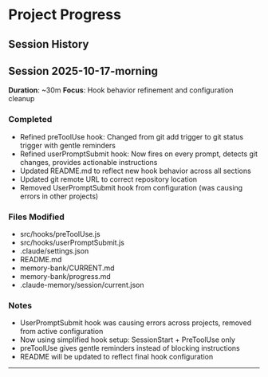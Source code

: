 # Project Progress

## Session History

## Session 2025-10-17-morning

**Duration**: ~30m
**Focus**: Hook behavior refinement and configuration cleanup

### Completed
- Refined preToolUse hook: Changed from git add trigger to git status trigger with gentle reminders
- Refined userPromptSubmit hook: Now fires on every prompt, detects git changes, provides actionable instructions
- Updated README.md to reflect new hook behavior across all sections
- Updated git remote URL to correct repository location
- Removed UserPromptSubmit hook from configuration (was causing errors in other projects)

### Files Modified
- src/hooks/preToolUse.js
- src/hooks/userPromptSubmit.js
- .claude/settings.json
- README.md
- memory-bank/CURRENT.md
- memory-bank/progress.md
- .claude-memory/session/current.json

### Notes
- UserPromptSubmit hook was causing errors across projects, removed from active configuration
- Now using simplified hook setup: SessionStart + PreToolUse only
- preToolUse gives gentle reminders instead of blocking instructions
- README will be updated to reflect final hook configuration

---

<!-- Add session summaries below using this template:

## Session YYYY-MM-DD

**Duration**: Xh Ym
**Focus**: [What you worked on]

### Completed
- Feature/fix description

### Files Modified
- path/to/file.js
- path/to/other.ts

### Notes
- Important context for next session

---

-->
